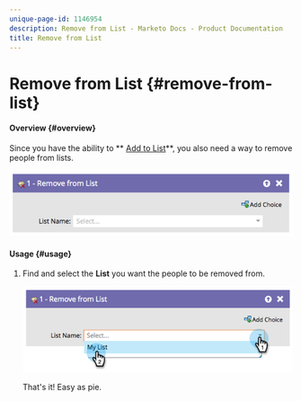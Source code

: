 ```yaml
---
unique-page-id: 1146954
description: Remove from List - Marketo Docs - Product Documentation
title: Remove from List
---
```


# Remove from List {#remove-from-list}

#### Overview {#overview}

Since you have the ability to ** [Add to List](add-to-list.md)**, you also need a way to remove people from lists.

![](assets/image2014-9-22-10-3a44-3a3.png)

#### Usage {#usage}

1. Find and select the **List** you want the people to be removed from.

   ![](assets/image2014-9-22-10-3a44-3a7.png)

   That's it! Easy as pie.

